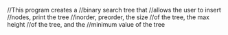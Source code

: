 
//This program creates a
//binary search tree that
//allows the user to insert
//nodes, print the tree
//inorder, preorder, the size
//of the tree, the max height
//of the tree, and the
//minimum value of the tree